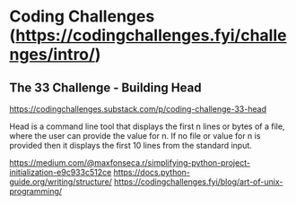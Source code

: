 # Coding Challenges (<https://codingchallenges.fyi/challenges/intro/>)

## The 33 Challenge - Building Head
<https://codingchallenges.substack.com/p/coding-challenge-33-head>

Head is a command line tool that displays the first n lines or bytes of a file, where the user can provide the value for n. If no file or value for n is provided then it displays the first 10 lines from the standard input.


https://medium.com/@maxfonseca.r/simplifying-python-project-initialization-e9c933c512ce
https://docs.python-guide.org/writing/structure/
https://codingchallenges.fyi/blog/art-of-unix-programming/

